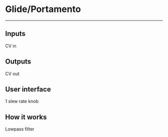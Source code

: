 # Glide/Portamento
---
## Inputs
CV in

## Outputs
CV out

## User interface
1 slew rate knob

## How it works
Lowpass filter
